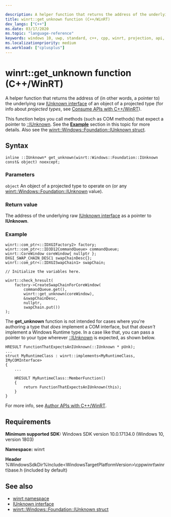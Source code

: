 ```yaml
---

description: A helper function that returns the address of the underlying raw [IUnknown interface](/windows/win32/api/unknwn/nn-unknwn-iunknown) of an object of a projected type.
title: winrt::get_unknown function (C++/WinRT)
dev_langs: ["C++"]
ms.date: 03/17/2020
ms.topic: "language-reference"
keywords: windows 10, uwp, standard, c++, cpp, winrt, projection, api, reference, IUnknown
ms.localizationpriority: medium
ms.workload: ["cplusplus"]
---
```


# winrt::get_unknown function (C++/WinRT)

A helper function that returns the address of (in other words, a pointer to) the underlying raw [IUnknown interface](/windows/win32/api/unknwn/nn-unknwn-iunknown) of an object of a projected type (for info about *projected types*, see [Consume APIs with C++/WinRT](/windows/uwp/cpp-and-winrt-apis/consume-apis)).

This function helps you call methods (such as COM methods) that expect a pointer to [::IUnknown](/windows/win32/api/unknwn/nn-unknwn-iunknown). See the [**Example**](#example) section in this topic for more details. Also see the [winrt::Windows::Foundation::IUnknown struct](/uwp/cpp-ref-for-winrt/windows-foundation-iunknown#get_unknown-function).

## Syntax
```cppwinrt
inline ::IUnknown* get_unknown(winrt::Windows::Foundation::IUnknown const& object) noexcept;
```

### Parameters
`object`
An object of a projected type to operate on (or any [winrt::Windows::Foundation::IUnknown](/uwp/cpp-ref-for-winrt/windows-foundation-iunknown#get_unknown-function) value).

### Return value 
The address of the underlying raw [IUnknown interface](/windows/win32/api/unknwn/nn-unknwn-iunknown) as a pointer to **IUnknown**.

### Example

```cppwinrt
winrt::com_ptr<::IDXGIFactory2> factory;
winrt::com_ptr<::ID3D12CommandQueue> commandQueue;
winrt::CoreWindow coreWindow{ nullptr };
DXGI_SWAP_CHAIN_DESC1 swapChainDesc{};
winrt::com_ptr<::IDXGISwapChain1> swapChain;

// Initialize the variables here.

winrt::check_hresult(
    factory->CreateSwapChainForCoreWindow(
        commandQueue.get(),
        winrt::get_unknown(coreWindow),
        &swapChainDesc,
        nullptr,
        swapChain.put())
);
```

The **get_unknown** function is not intended for cases where you're authoring a type that *does* implement a COM interface, but that *doesn't* implement a Windows Runtime type. In a case like that, you can pass a pointer to your type wherever [::IUnknown](/windows/win32/api/unknwn/nn-unknwn-iunknown) is expected, as shown below.

```cppwinrt
HRESULT FunctionThatExpectsAnIUnknown(::IUnknown * pUnk);
...
struct MyRuntimeClass : winrt::implements<MyRuntimeClass, IMyCOMInterface>
{
    ...

    HRESULT MyRuntimeClass::MemberFunction()
    {
        return FunctionThatExpectsAnIUnknown(this);
    }
}
```

For more info, see [Author APIs with C++/WinRT](/windows/uwp/cpp-and-winrt-apis/author-apis).

## Requirements
**Minimum supported SDK:** Windows SDK version 10.0.17134.0 (Windows 10, version 1803)

**Namespace:** winrt

**Header** %WindowsSdkDir%Include\<WindowsTargetPlatformVersion>\cppwinrt\winrt\base.h (included by default)

## See also 
* [winrt namespace](winrt.md)
* [IUnknown interface](/windows/win32/api/unknwn/nn-unknwn-iunknown)
* [winrt::Windows::Foundation::IUnknown struct](/uwp/cpp-ref-for-winrt/windows-foundation-iunknown#get_unknown-function)